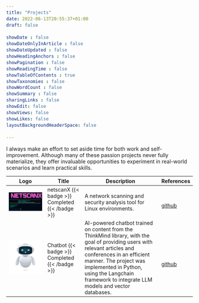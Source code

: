 ```yaml
---
title: "Projects"
date: 2022-06-13T20:55:37+01:00
draft: false

showDate : false
showDateOnlyInArticle : false
showDateUpdated : false
showHeadingAnchors : false
showPagination : false
showReadingTime : false
showTableOfContents : true
showTaxonomies : false 
showWordCount : false
showSummary : false
sharingLinks : false
showEdit: false
showViews: false
showLikes: false
layoutBackgroundHeaderSpace: false

---
```

I always make an effort to set aside time for both work and self-improvement. Although many of these passion projects never fully materialize, they offer invaluable opportunities to experiment in real-world scenarios and learn practical skills.

<table>
    <thead>
        <tr>
            <th>Logo</th>
            <th>Title</th>
            <th>Description</th>
            <th>References</th>
        </tr>
    </thead>
    <tbody>
         <tr>
            <td><img class="customEntitityAlbum" style="background-color:transparent" src="netscan.jpg"/></td>
            <td>
              netscanX
              {{< badge >}}
                Completed
              {{< /badge >}}
            </td>
            <td>A network scanning and security analysis tool for Linux environments.</td>
            <td></br><a target="_blank" href="https://github.com/AldarAli/netScanX">github</a></td>
        </tr>
         <tr>
            <td><img class="customEntitityAlbum" style="background-color:transparent" src="chatbot.jpg"/></td>
            <td>
              Chatbot
              {{< badge >}}
              Completed
              {{< /badge >}}
            </td>
            <td>AI-powered chatbot trained on content from the ThinkMind library, with the goal of providing users with relevant articles and conferences in an efficient manner. The project was implemented in Python, using the Langchain framework to integrate LLM models and vector databases.</td>
            <td>
            </br>
            </br><a target="_blank" href="https://github.com/AldarAli/Chatbot">github</a></td>
        </tr>
        <tr>
        </tr>
    </tbody>
</table>